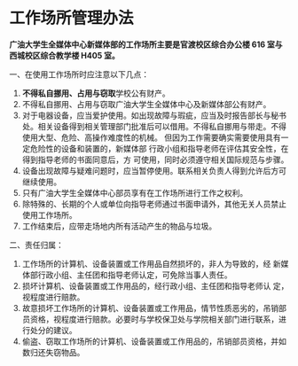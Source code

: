 # 工作场所管理办法

**广油大学生全媒体中心新媒体部的工作场所主要是官渡校区综合办公楼 616 室与西城校区综合教学楼 H405 室。**

一、在使用工作场所时应注意以下几点：

1. **不得私自挪用、占用与窃取**学校公有财产。
2. 不得私自挪用、占用与窃取广油大学生全媒体中心及新媒体部公有财产。
3. 对于电器设备，应当爱护使用。如出现故障与瑕疵，应当及时报告部长与秘书处。相关设备得到相关管理部门批准后可以借用。不得私自挪用与带走。不得使用大型、危险、高操作难度性的机械。
   但因为工作需要确实需要使用具有一定危险性的设备和装置的，新媒体部
   行政小组和指导老师在评估其安全性，在得到指导老师的书面同意后，方
   可使用，同时必须遵守相关国际规范与步骤。
4. 设备出现故障与疑难问题时，应当暂停使用。联系相关负责人得到允许后方可继续使用。
5. 只有广油大学生全媒体中心部员享有在工作场所进行工作之权利。
6. 除特殊的、长期的个人或单位向指导老师通过书面申请外，其他无关人员禁止使用工作场所。
7. 工作结束后，应带走场地内所有活动产生的物品与垃圾。

二、责任归属：

1. 工作场所的计算机、设备装置或工作用品自然损坏的，非人为导致的，经
   新媒体部行政小组、主任团和指导老师认定，可免除当事人责任。
2. 损坏计算机、设备装置或工作用品的，经行政小组、主任团和指导老师认
   定，视程度进行赔款。
3. 故意损坏工作场所的计算机、设备装置或工作用品，情节性质恶劣的，吊销部员资格，视程度进行赔款。必要时与学校保卫处与学院相关部门进行联系，进行处分的建议。
4. 偷盗、窃取工作场所的计算机、设备装置或工作用品的，吊销部员资格，并如数归还失窃物品。

